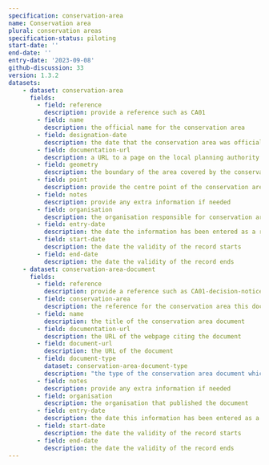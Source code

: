 ```yaml
---
specification: conservation-area
name: Conservation area
plural: conservation areas
specification-status: piloting
start-date: ''
end-date: ''
entry-date: '2023-09-08'
github-discussion: 33
version: 1.3.2
datasets:
    - dataset: conservation-area
      fields:
        - field: reference
          description: provide a reference such as CA01
        - field: name
          description: the official name for the conservation area
        - field: designation-date
          description: the date that the conservation area was officially designated
        - field: documentation-url
          description: a URL to a page on the local planning authority website that provides information about the conservation area
        - field: geometry
          description: the boundary of the area covered by the conservation area in WKT format 
        - field: point
          description: provide the centre point of the conservation area if you do not have a full geometry available
        - field: notes
          description: provide any extra information if needed
        - field: organisation
          description: the organisation responsible for conservation areas
        - field: entry-date
          description: the date the information has been entered as a record
        - field: start-date
          description: the date the validity of the record starts
        - field: end-date
          description: the date the validity of the record ends
    - dataset: conservation-area-document
      fields:
        - field: reference
          description: provide a reference such as CA01-decision-notice
        - field: conservation-area
          description: the reference for the conservation area this document is about
        - field: name
          description: the title of the conservation area document
        - field: documentation-url
          description: the URL of the webpage citing the document
        - field: document-url
          description: the URL of the document
        - field: document-type
          dataset: conservation-area-document-type
          description: "the type of the conservation area document which must be one of the following values: 'area-appraisal', 'notice', or leave blank"
        - field: notes
          description: provide any extra information if needed
        - field: organisation
          description: the organisation that published the document
        - field: entry-date
          description: the date this information has been entered as a record
        - field: start-date
          description: the date the validity of the record starts
        - field: end-date
          description: the date the validity of the record ends
---
```

